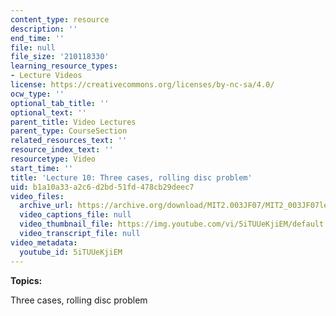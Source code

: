 ```yaml
---
content_type: resource
description: ''
end_time: ''
file: null
file_size: '210118330'
learning_resource_types:
- Lecture Videos
license: https://creativecommons.org/licenses/by-nc-sa/4.0/
ocw_type: ''
optional_tab_title: ''
optional_text: ''
parent_title: Video Lectures
parent_type: CourseSection
related_resources_text: ''
resource_index_text: ''
resourcetype: Video
start_time: ''
title: 'Lecture 10: Three cases, rolling disc problem'
uid: b1a10a33-a2c6-d2bd-51fd-478cb29deec7
video_files:
  archive_url: https://archive.org/download/MIT2.003JF07/MIT2_003JF07lec10_220k.mp4
  video_captions_file: null
  video_thumbnail_file: https://img.youtube.com/vi/5iTUUeKjiEM/default.jpg
  video_transcript_file: null
video_metadata:
  youtube_id: 5iTUUeKjiEM
---
```


**Topics:**

Three cases, rolling disc problem

